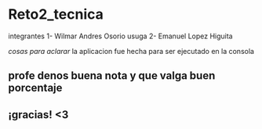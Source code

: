 # Reto2_tecnica
integrantes 
1- Wilmar Andres Osorio usuga
2- Emanuel Lopez Higuita

*cosas para aclarar*
la aplicacion fue hecha para ser ejecutado en la consola

## profe denos buena nota y que valga buen porcentaje
## ¡gracias! <3
